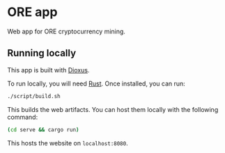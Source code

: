 # ORE app

Web app for ORE cryptocurrency mining.

## Running locally

This app is built with [Dioxus](https://github.com/DioxusLabs/dioxus/).

To run locally, you will need [Rust](https://www.rust-lang.org/tools/install).
Once installed, you can run:
```bash
./script/build.sh
```

This builds the web artifacts. You can host them locally with the following command:
```bash
(cd serve && cargo run)
```

This hosts the website on `localhost:8080`.

